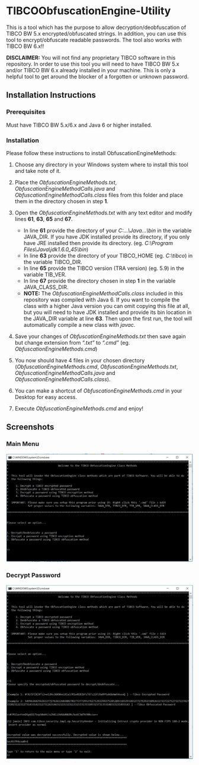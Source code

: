 # TIBCOObfuscationEngine-Utility
This is a tool which has the purpose to allow decryption/deobfuscation of TIBCO BW 5.x encrypted/obfuscated strings. In addition, you can use this tool to encrypt/obfuscate readable passwords. The tool also works with TIBCO BW 6.x!!

**DISCLAIMER:** You will not find any proprietary TIBCO software in this repository. In order to use this tool you will need to have TIBCO BW 5.x and/or TIBCO BW 6.x already installed in your machine. This is only a helpful tool to get around the blocker of a forgotten or unknown password.

## Installation Instructions

### Prerequisites

Must have TIBCO BW 5.x/6.x and Java 6 or higher installed.

### Installation

Please follow these instructions to install ObfuscationEngineMethods:

1. Choose any directory in your Windows system where to install this tool and take note of it.

2. Place the *ObfuscationEngineMethods.txt*, *ObfuscationEngineMethodCalls.java* and *ObfuscationEngineMethodCalls.class* files from this folder and place them in the directory chosen in step **1**.
    
3. Open the *ObfuscationEngineMethods.txt* with any text editor and modify lines **61**, **63**, **65** and **67**.
   - In line **61** provide the directory of your *C:\...\Java\...\bin* in the variable JAVA_DIR. If you have JDK installed provide its directory, if you only have JRE installed then provide its directory. (eg. *C:\Program Files\Java\jdk1.6.0_45\bin*)
   - In line **63** provide the directory of your TIBCO_HOME (eg. *C:\tibco*) in the variable TIBCO_DIR.
   - In line **65** provide the TIBCO version (TRA version) (eg. 5.9) in the variable TIB_VER.
   - In line **67** provide the directory chosen in step **1** in the variable JAVA_CLASS_DIR.
   - **NOTE:** The *ObfuscationEngineMethodCalls.class* included in this repository was compiled with Java 6. If you want to compile the class with a higher Java version you can omit copying this file at all, but you will need to have JDK installed and provide its bin location in the JAVA_DIR variable at line **63**. Then upon the first run, the tool will automatically compile a new class with *javac*.
   
4. Save your changes of *ObfuscationEngineMethods.txt* then save again but change extension from *“.txt”* to *“.cmd”* (eg. *ObfuscationEngineMethods.cmd*)
   
5. You now should have 4 files in your chosen directory (*ObfuscationEngineMethods.cmd*, *ObfuscationEngineMethods.txt*, *ObfuscationEngineMethodCalls.java* and *ObfuscationEngineMethodCalls.class*).
   
6. You can make a shortcut of *ObfuscationEngineMethods.cmd* in your Desktop for easy access.

7. Execute *ObfuscationEngineMethods.cmd* and enjoy!

## Screenshots

### Main Menu

![Main Menu Screen](https://github.com/anjhared/TIBCOObfuscationEngine-Utility/blob/master/screenshots/menu.JPG)

### Decrypt Password

![Decrypt Password Screen](https://github.com/anjhared/TIBCOObfuscationEngine-Utility/blob/master/screenshots/decrypt.JPG)
